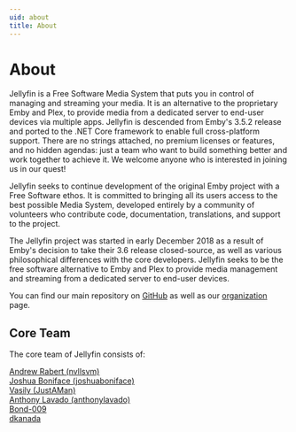 ```yaml
---
uid: about
title: About
---
```


# About

Jellyfin is a Free Software Media System that puts you in control of managing and streaming your media. It is an alternative to the proprietary Emby and Plex, to provide media from a dedicated server to end-user devices via multiple apps. Jellyfin is descended from Emby's 3.5.2 release and ported to the .NET Core framework to enable full cross-platform support. There are no strings attached, no premium licenses or features, and no hidden agendas: just a team who want to build something better and work together to achieve it. We welcome anyone who is interested in joining us in our quest!

Jellyfin seeks to continue development of the original Emby project with a Free Software ethos. It is committed to bringing all its users access to the best possible Media System, developed entirely by a community of volunteers who contribute code, documentation, translations, and support to the project.

The Jellyfin project was started in early December 2018 as a result of Emby's decision to take their 3.6 release closed-source, as well as various philosophical differences with the core developers. Jellyfin seeks to be the free software alternative to Emby and Plex to provide media management and streaming from a dedicated server to end-user devices.

You can find our main repository on [GitHub](https://github.com/jellyfin/jellyfin) as well as our [organization](https://github.com/jellyfin) page.

## Core Team

The core team of Jellyfin consists of:

[Andrew Rabert (nvllsvm)](https://github.com/nvllsvm)<br/>
[Joshua Boniface (joshuaboniface)](https://github.com/joshuaboniface)<br/>
[Vasily (JustAMan)](https://github.com/JustAMan)<br/>
[Anthony Lavado (anthonylavado)](https://github.com/anthonylavado)<br/>
[Bond-009](https://github.com/Bond-009)<br/>
[dkanada](https://github.com/dkanada)<br/>
